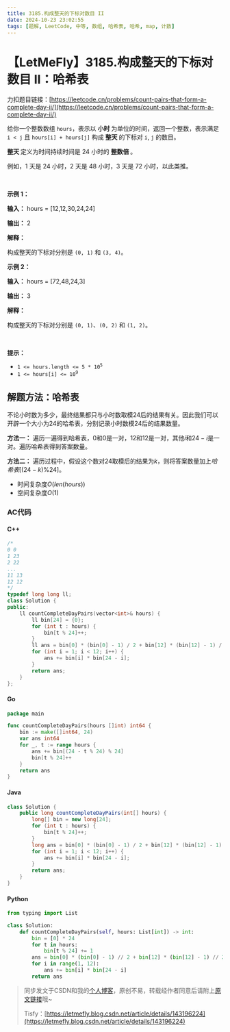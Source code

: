 ```yaml
---
title: 3185.构成整天的下标对数目 II
date: 2024-10-23 23:02:55
tags: [题解, LeetCode, 中等, 数组, 哈希表, 哈希, map, 计数]
---
```


# 【LetMeFly】3185.构成整天的下标对数目 II：哈希表

力扣题目链接：[https://leetcode.cn/problems/count-pairs-that-form-a-complete-day-ii/](https://leetcode.cn/problems/count-pairs-that-form-a-complete-day-ii/)

<p>给你一个整数数组 <code>hours</code>，表示以 <strong>小时 </strong>为单位的时间，返回一个整数，表示满足 <code>i &lt; j</code> 且 <code>hours[i] + hours[j]</code> 构成 <strong>整天 </strong>的下标对&nbsp;<code>i</code>, <code>j</code> 的数目。</p>

<p><strong>整天 </strong>定义为时间持续时间是 24 小时的 <strong>整数倍 </strong>。</p>

<p>例如，1 天是 24 小时，2 天是 48 小时，3 天是 72 小时，以此类推。</p>

<p>&nbsp;</p>

<p><strong class="example">示例 1：</strong></p>

<div class="example-block">
<p><strong>输入：</strong> <span class="example-io">hours = [12,12,30,24,24]</span></p>

<p><strong>输出：</strong> <span class="example-io">2</span></p>

<p><strong>解释：</strong></p>

<p>构成整天的下标对分别是 <code>(0, 1)</code> 和 <code>(3, 4)</code>。</p>
</div>

<p><strong class="example">示例 2：</strong></p>

<div class="example-block">
<p><strong>输入：</strong> <span class="example-io">hours = [72,48,24,3]</span></p>

<p><strong>输出：</strong> <span class="example-io">3</span></p>

<p><strong>解释：</strong></p>

<p>构成整天的下标对分别是 <code>(0, 1)</code>、<code>(0, 2)</code> 和 <code>(1, 2)</code>。</p>
</div>

<p>&nbsp;</p>

<p><strong>提示：</strong></p>

<ul>
	<li><code>1 &lt;= hours.length &lt;= 5 * 10<sup>5</sup></code></li>
	<li><code>1 &lt;= hours[i] &lt;= 10<sup>9</sup></code></li>
</ul>


    
## 解题方法：哈希表

不论小时数为多少，最终结果都只与小时数取模24后的结果有关。因此我们可以开辟一个大小为24的哈希表，分别记录小时数模24后的结果数量。

**方法一：** 遍历一遍得到哈希表，$0$和$0$是一对，$12$和$12$是一对，其他$i$和$24-i$是一对。遍历哈希表得到答案数量。

**方法二：** 遍历过程中，假设这个数对$24$取模后的结果为$k$，则将答案数量加上$哈希表[(24 - k) \% 24]$。

+ 时间复杂度$O(len(hours))$
+ 空间复杂度$O(1)$

### AC代码

#### C++

```cpp
/*
0 0
1 23
2 22
...
11 13
12 12
*/
typedef long long ll;
class Solution {
public:
    ll countCompleteDayPairs(vector<int>& hours) {
        ll bin[24] = {0};
        for (int t : hours) {
            bin[t % 24]++;
        }
        ll ans = bin[0] * (bin[0] - 1) / 2 + bin[12] * (bin[12] - 1) / 2;
        for (int i = 1; i < 12; i++) {
            ans += bin[i] * bin[24 - i];
        }
        return ans;
    }
};
```

#### Go

```go
package main

func countCompleteDayPairs(hours []int) int64 {
    bin := make([]int64, 24)
    var ans int64
    for _, t := range hours {
        ans += bin[(24 - t % 24) % 24]
        bin[t % 24]++
    }
    return ans
}
```

#### Java

```java
class Solution {
    public long countCompleteDayPairs(int[] hours) {
        long[] bin = new long[24];
        for (int t : hours) {
            bin[t % 24]++;
        }
        long ans = bin[0] * (bin[0] - 1) / 2 + bin[12] * (bin[12] - 1) / 2;
        for (int i = 1; i < 12; i++) {
            ans += bin[i] * bin[24 - i];
        }
        return ans;
    }
}
```

#### Python

```python
from typing import List

class Solution:
    def countCompleteDayPairs(self, hours: List[int]) -> int:
        bin = [0] * 24
        for t in hours:
            bin[t % 24] += 1
        ans = bin[0] * (bin[0] - 1) // 2 + bin[12] * (bin[12] - 1) // 2
        for i in range(1, 12):
            ans += bin[i] * bin[24 - i]
        return ans
```

> 同步发文于CSDN和我的[个人博客](https://blog.letmefly.xyz/)，原创不易，转载经作者同意后请附上[原文链接](https://blog.letmefly.xyz/2024/10/23/LeetCode%203185.%E6%9E%84%E6%88%90%E6%95%B4%E5%A4%A9%E7%9A%84%E4%B8%8B%E6%A0%87%E5%AF%B9%E6%95%B0%E7%9B%AEII/)哦~
>
> Tisfy：[https://letmefly.blog.csdn.net/article/details/143196224](https://letmefly.blog.csdn.net/article/details/143196224)
